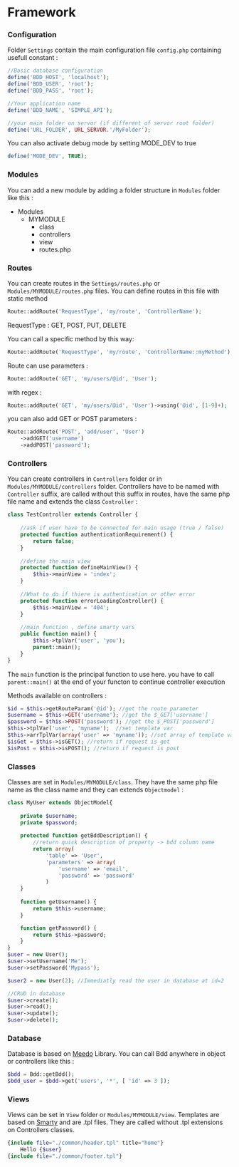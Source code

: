 # Framework
### Configuration
Folder `Settings` contain the main configuration file `config.php` containing usefull constant : 
```php
//Basic database configuration
define('BDD_HOST', 'localhost');
define('BDD_USER', 'root');
define('BDD_PASS', 'root');

//Your application name
define('BDD_NAME', 'SIMPLE_API');

//your main folder on servor (if different of servor root folder)
define('URL_FOLDER', URL_SERVOR.'/MyFolder');
```
You can also activate debug mode by setting MODE_DEV to true
```php
define('MODE_DEV', TRUE);
```
### Modules
You can add a new module by adding a folder structure in `Modules` folder like this : 
- Modules
    - MYMODULE
        - class
        - controllers
        - view
        - routes.php

### Routes

You can create routes in the `Settings/routes.php` or `Modules/MYMODULE/routes.php` files. You can define routes in this file with static method 
```php 
Route::addRoute('RequestType', 'my/route', 'ControllerName');
```
RequestType : GET, POST, PUT, DELETE

You can call a specific method by this way:
```php
Route::addRoute('RequestType', 'my/route', 'ControllerName::myMethod');
```
Route can use parameters : 
```php
Route::addRoute('GET', 'my/users/@id', 'User');
```
with regex :
```php
Route::addRoute('GET', 'my/users/@id', 'User')->using('@id', [1-9]+);
```
you can also add GET or POST parameters :
```php
Route::addRoute('POST', 'add/user', 'User')
    ->addGET('username')
    ->addPOST('password');
```

### Controllers

You can create controllers in `Controllers` folder or in `Modules/MYMODULE/controllers` folder. Controllers have to be named with `Controller` suffix, are called without this suffix in routes, have the same php file name and extends the class `Controller` : 
```php
class TestController extends Controller {
    
    //ask if user have to be connected for main usage (true / false)
    protected function authenticationRequirement() {
        return false;
    }
    
    //define the main view
    protected function defineMainView() {
        $this->mainView = 'index';
    }
    
    //What to do if thiere is authentication or other error
    protected function errorLoadingController() {
        $this->mainView = '404';
    }
    
    //main function , define smarty vars
    public function main() {
        $this->tplVar('user', 'you');
        parent::main();
    }
}
```

The `main` function is the principal function to use here. you have to call `parent::main()` at the end of your functon to continue controller execution

Methods available on controllers : 
```php
$id = $this->getRouteParam('@id'); //get the route parameter 
$username = $this->GET('username'); //get the $_GET['username']
$password = $this->POST('password'); //get the $_POST['password']
$this->tplVar('user', 'myname');  //set template var
$this->arrTplVar(array('user' => 'myname')); //set array of template var
$isGet = $this->isGET(); //return if request is get
$isPost = $this->isPOST(); //return if request is post
```

### Classes

Classes are set in `Modules/MYMODULE/class`. They have the same php file name as the class name and they can extends `Objectmodel` : 
```php
class MyUser extends ObjectModel{
    
    private $username;
    private $password;
    
    protected function getBddDescription() {
        //return quick description of property -> bdd column name
        return array(
            'table' => 'User',
            'parameters' => array(
                'username' => 'email',
                'password' => 'password'
            )
    }
    
    function getUsername() {
        return $this->username;
    }

    function getPassword() {
        return $this->password;
    }
}
$user = new User();
$user->setUsername('Me');
$user->setPassword('Mypass');

$user2 = new User(2); //Immediatly read the user in database at id=2

//CRUD in database
$user->create(); 
$user->read();
$user->update();
$user->delete();
```

### Database
Database is based on [Meedo](http://medoo.in/doc) Library. You can call Bdd anywhere in object or controllers like this :
```php
$bdd = Bdd::getBdd();
$bdd_user = $bdd->get('users', '*', [ 'id' => 3 ]);
```

### Views

Views can be set in `View` folder or `Modules/MYMODULE/view`. Templates are based on [Smarty](http://www.smarty.net/) and are .tpl files. They are called without .tpl extensions on Controllers classes.

```php
{include file="./common/header.tpl" title="home"}
    Hello {$user}
{include file="./common/footer.tpl"}
```
